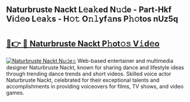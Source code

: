## Naturbruste Nackt L𝚎a𝚔ed N𝚞𝚍e - Part-Hkf Vi𝚍𝚎o L𝚎a𝚔s - H𝚘𝚝 O𝚗𝚕yf𝚊ns P𝚑𝚘tos nUz5q

# <h2><a href="http://kfc1cpa.oniu.top/?m=Naturbruste+Nackt">🔗👉 🔴 Naturbruste Nackt P𝚑ot𝚘𝚜 V𝚒d𝚎o</a></h2>

[![Naturbruste Nackt Nu𝚍e𝚜](https://i.imgur.com/0qMVB7G.gif)](http://kfc1cpa.oniu.top/?m=Naturbruste+Nackt)
Web-based entertainer and multimedia designer Naturbruste Nackt, known for sharing dance and lifestyle ideas through trending dance trends and short videos. Skilled voice actor Naturbruste Nackt, celebrated for their exceptional talents and accomplishments in providing voiceovers for films, TV shows, and video games.  
